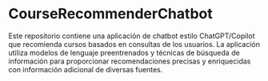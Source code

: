 # CourseRecommenderChatbot
Este repositorio contiene una aplicación de chatbot estilo ChatGPT/Copilot que recomienda cursos basados en consultas de los usuarios. La aplicación utiliza modelos de lenguaje preentrenados y técnicas de búsqueda de información para proporcionar recomendaciones precisas y enriquecidas con información adicional de diversas fuentes.

